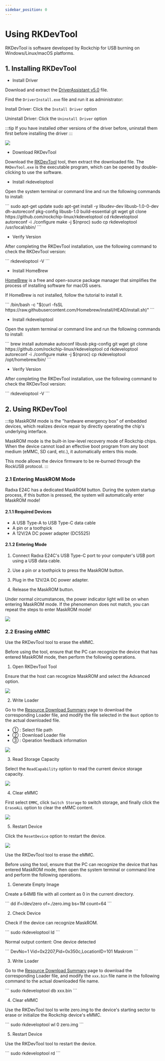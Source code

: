 ```yaml
---
sidebar_position: 0
---
```


# Using RKDevTool

RKDevTool is software developed by Rockchip for USB burning on Windows/Linux/macOS platforms.

## 1. Installing RKDevTool

<Tabs queryString="e24c-erase">

<TabItem value="Windows">

- Install Driver

Download and extract the [DriverAssistant v5.0](https://dl.radxa.com/tools/windows/DriverAssitant_v5.0.zip) file.

Find the `DriverInstall.exe` file and run it as administrator:

Install Driver: Click the `Install Driver` option

Uninstall Driver: Click the `Uninstall Driver` option

:::tip
If you have installed other versions of the driver before, uninstall them first before installing the driver
:::

<div style={{textAlign: 'left'}}>
  <img src="/img/e/e24c/rkddevtool.webp" style={{width: '50%', maxWidth: '700'}} />
</div>

- Download RKDevTool

Download the [RKDevTool](https://dl.radxa.com/tools/windows/RKDevTool_Release_v2.96-20221121.rar) tool, then extract the downloaded file. The `RKDevTool.exe` is the executable program, which can be opened by double-clicking to use the software.

</TabItem>

<TabItem value="Linux">

- Install rkdeveloptool

Open the system terminal or command line and run the following commands to install:

<NewCodeBlock tip="Linux-host$" type="host">
```
sudo apt-get update
sudo apt-get install -y libudev-dev libusb-1.0-0-dev dh-autoreconf pkg-config libusb-1.0 build-essential git wget
git clone https://github.com/rockchip-linux/rkdeveloptool
cd rkdeveloptool
autoreconf -i
./configure
make -j $(nproc)
sudo cp rkdeveloptool /usr/local/sbin/
```
</NewCodeBlock>

- Verify Version

After completing the RKDevTool installation, use the following command to check the RKDevTool version:

<NewCodeBlock tip="Linux-host$" type="host">
```
rkdeveloptool -V
```
</NewCodeBlock>

</TabItem>

<TabItem value="macOS">

- Install HomeBrew

[HomeBrew](https://brew.sh/) is a free and open-source package manager that simplifies the process of installing software for macOS users.

If HomeBrew is not installed, follow the tutorial to install it.

<NewCodeBlock tip="macOS-host$" type="host">
```
/bin/bash -c "$(curl -fsSL https://raw.githubusercontent.com/Homebrew/install/HEAD/install.sh)"
```
</NewCodeBlock>

- Install rkdeveloptool

Open the system terminal or command line and run the following commands to install:

<NewCodeBlock tip="macOS-host$" type="host">
```
brew install automake autoconf libusb pkg-config git wget
git clone https://github.com/rockchip-linux/rkdeveloptool
cd rkdeveloptool
autoreconf -i
./configure
make -j $(nproc)
cp rkdeveloptool /opt/homebrew/bin/
```
</NewCodeBlock>

- Verify Version

After completing the RKDevTool installation, use the following command to check the RKDevTool version:

<NewCodeBlock tip="macOS-host$" type="host">
```
rkdeveloptool -V
```
</NewCodeBlock>

</TabItem>

</Tabs>

## 2. Using RKDevTool

:::tip
MaskROM mode is the "hardware emergency box" of embedded devices, which realizes device repair by directly operating the chip's underlying interface.

MaskROM mode is the built-in low-level recovery mode of Rockchip chips. When the device cannot load an effective boot program from any boot medium (eMMC, SD card, etc.), it automatically enters this mode.

This mode allows the device firmware to be re-burned through the RockUSB protocol.
:::

### 2.1 Entering MaskROM Mode

Radxa E24C has a dedicated MaskROM button. During the system startup process, if this button is pressed, the system will automatically enter MaskROM mode!

#### 2.1.1 Required Devices

- A USB Type-A to USB Type-C data cable
- A pin or a toothpick
- A 12V/2A DC power adapter (DC5525)

#### 2.1.2 Entering Mode

1. Connect Radxa E24C's USB Type-C port to your computer's USB port using a USB data cable.

2. Use a pin or a toothpick to press the MaskROM button.

3. Plug in the 12V/2A DC power adapter.

4. Release the MaskROM button.

Under normal circumstances, the power indicator light will be on when entering MaskROM mode. If the phenomenon does not match, you can repeat the steps to enter MaskROM mode!

<div style={{textAlign: 'center'}}>
  <img src="/img/e/e24c/e24c-maskrom.webp" style={{width: '100%', maxWidth: '700'}} />
</div>

### 2.2 Erasing eMMC

<Tabs queryString="e24c-erase">

<TabItem value="Windows">

Use the RKDevTool tool to erase the eMMC.

Before using the tool, ensure that the PC can recognize the device that has entered MaskROM mode, then perform the following operations.

1. Open RKDevTool Tool

Ensure that the host can recognize MaskROM and select the Advanced option.

<div style={{textAlign: 'left'}}>
  <img src="/img/e/e24c/emmc-rkdevtool-01.webp" style={{width: '90%', maxWidth: '700'}} />
</div>

2. Write Loader

Go to the [Resource Download Summary](../../../download) page to download the corresponding Loader file, and modify the file selected in the `Boot` option to the actual downloaded file.

- ① : Select file path
- ② : Download Loader file
- ③ : Operation feedback information

<div style={{textAlign: 'left'}}>
  <img src="/img/e/e24c/emmc-rkdevtool-02.webp" style={{width: '100%', maxWidth: '700'}} />
</div>

3. Read Storage Capacity

Select the `ReadCapability` option to read the current device storage capacity.

<div style={{textAlign: 'left'}}>
  <img src="/img/e/e24c/emmc-rkdevtool-03.webp" style={{width: '100%', maxWidth: '700'}} />
</div>

4. Clear eMMC

First select `EMMC`, click `Switch Storage` to switch storage, and finally click the `EraseALL` option to clear the eMMC content.

<div style={{textAlign: 'left'}}>
  <img src="/img/e/e24c/emmc-rkdevtool-04.webp" style={{width: '100%', maxWidth: '700'}} />
</div>

5. Restart Device

Click the `ResetDevice` option to restart the device.

<div style={{textAlign: 'left'}}>
  <img src="/img/e/e24c/emmc-rkdevtool-05.webp" style={{width: '100%', maxWidth: '700'}} />
</div>

</TabItem>

<TabItem value="Linux/macOS">

Use the RKDevTool tool to erase the eMMC.

Before using the tool, ensure that the PC can recognize the device that has entered MaskROM mode, then open the system terminal or command line and perform the following operations.

1. Generate Empty Image

Create a 64MB file with all content as 0 in the current directory.

<NewCodeBlock tip="Linux/macOS-host$" type="host">
```
dd if=/dev/zero of=./zero.img bs=1M count=64
```
</NewCodeBlock>

2. Check Device

Check if the device can recognize MaskROM.

<NewCodeBlock tip="Linux/macOS-host$" type="host">
```
sudo rkdeveloptool ld
```
</NewCodeBlock>

Normal output content: One device detected

<NewCodeBlock tip="Linux/macOS-host$" type="host">
```
DevNo=1	Vid=0x2207,Pid=0x350c,LocationID=101	Maskrom
```
</NewCodeBlock>

3. Write Loader

Go to the [Resource Download Summary](../../../download) page to download the corresponding Loader file, and modify the `xxx.bin` file name in the following command to the actual downloaded file name.

<NewCodeBlock tip="Linux/macOS-host$" type="host">
```
sudo rkdeveloptool db xxx.bin
```
</NewCodeBlock>


4. Clear eMMC

Use the RKDevTool tool to write zero.img to the device's starting sector to erase or initialize the Rockchip device's eMMC.

<NewCodeBlock tip="Linux/macOS-host$" type="host">
```
sudo rkdeveloptool wl 0 zero.img
```
</NewCodeBlock>


5. Restart Device

Use the RKDevTool tool to restart the device.

<NewCodeBlock tip="Linux/macOS-host$" type="host">
```
sudo rkdeveloptool rd
```
</NewCodeBlock>

</TabItem>

</Tabs>
